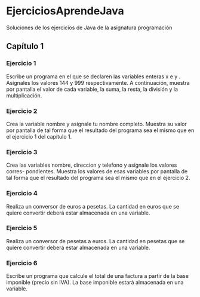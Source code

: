# EjerciciosAprendeJava
Soluciones de los ejercicios de Java de la asignatura programación

## Capítulo 1
### Ejercicio 1

Escribe un programa en el que se declaren las variables enteras x e y . Asignales
los valores 144 y 999 respectivamente. A continuación, muestra por pantalla
el valor de cada variable, la suma, la resta, la división y la multiplicación.

### Ejercicio 2
Crea la variable nombre y asígnale tu nombre completo. Muestra su valor por
pantalla de tal forma que el resultado del programa sea el mismo que en el
ejercicio 1 del capítulo 1.

### Ejercicio 3

Crea las variables nombre, direccion y telefono y asígnale los valores corres-
pondientes. Muestra los valores de esas variables por pantalla de tal forma
que el resultado del programa sea el mismo que en el ejercicio 2.

### Ejercicio 4
Realiza un conversor de euros a pesetas. La cantidad en euros que se quiere
convertir deberá estar almacenada en una variable.

### Ejercicio 5
Realiza un conversor de pesetas a euros. La cantidad en pesetas que se quiere
convertir deberá estar almacenada en una variable.

### Ejercicio 6
Escribe un programa que calcule el total de una factura a partir de la base
imponible (precio sin IVA). La base imponible estará almacenada en una
variable.